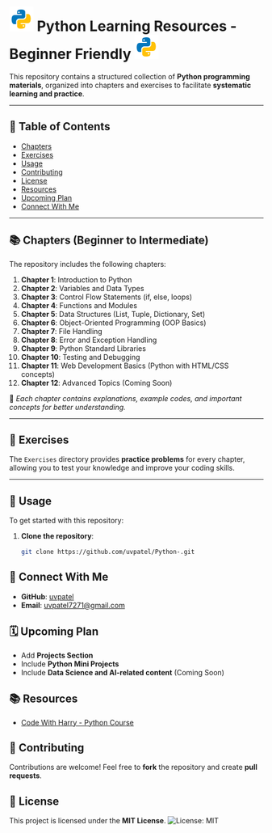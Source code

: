 # ![Python Logo](./assets/python.png) Python Learning Resources - Beginner Friendly ![Python Logo](./assets/python.png)




This repository contains a structured collection of **Python programming materials**, organized into chapters and exercises to facilitate **systematic learning and practice**.

---

## 📑 Table of Contents
- [Chapters](#chapters)
- [Exercises](#exercises)
- [Usage](#usage)
- [Contributing](#contributing)
- [License](#license)
- [Resources](#resources)
- [Upcoming Plan](#upcoming-plan)
- [Connect With Me](#connect-with-me)

---

## 📚 Chapters (Beginner to Intermediate)
The repository includes the following chapters:

1. **Chapter 1**: Introduction to Python
2. **Chapter 2**: Variables and Data Types
3. **Chapter 3**: Control Flow Statements (if, else, loops)
4. **Chapter 4**: Functions and Modules
5. **Chapter 5**: Data Structures (List, Tuple, Dictionary, Set)
6. **Chapter 6**: Object-Oriented Programming (OOP Basics)
7. **Chapter 7**: File Handling
8. **Chapter 8**: Error and Exception Handling
9. **Chapter 9**: Python Standard Libraries
10. **Chapter 10**: Testing and Debugging
11. **Chapter 11**: Web Development Basics (Python with HTML/CSS concepts)
12. **Chapter 12**: Advanced Topics (Coming Soon)

📂 _Each chapter contains explanations, example codes, and important concepts for better understanding._

---

## 📝 Exercises
The `Exercises` directory provides **practice problems** for every chapter, allowing you to test your knowledge and improve your coding skills.

---

## 🚀 Usage
To get started with this repository:

1. **Clone the repository**:
   ```bash
   git clone https://github.com/uvpatel/Python-.git

## 🔗 Connect With Me
- **GitHub**: [uvpatel](https://github.com/uvpatel)
- **Email**: uvpatel7271@gmail.com

## 🗓️ Upcoming Plan
- Add **Projects Section**
- Include **Python Mini Projects**
- Include **Data Science and AI-related content** (Coming Soon)

## 📚 Resources
- [Code With Harry - Python Course](https://www.codewithharry.com/tutorial/python/)

## 🤝 Contributing
Contributions are welcome! Feel free to **fork** the repository and create **pull requests**.

## 📄 License
This project is licensed under the **MIT License**.
![License: MIT](https://img.shields.io/badge/License-MIT-yellow.svg)

